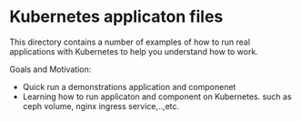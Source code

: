 # Kubernetes applicaton files
This directory contains a number of examples of how to run real applications with Kubernetes to help you understand how to work.

Goals and Motivation:
* Quick run a demonstrations application and componenet
* Learning how to run applicaton and component on Kubernetes. such as ceph volume, nginx ingress service,..,etc.
